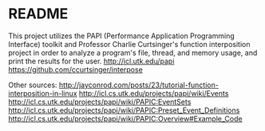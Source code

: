 # README

This project utilizes the PAPI (Performance Application Programming
Interface) toolkit and Professor Charlie Curtsinger's function
interposition project in order to analyze a program's file, thread, and
memory usage, and print the results for the user.
<http://icl.utk.edu/papi>
<https://github.com/ccurtsinger/interpose>

Other sources:
<http://jayconrod.com/posts/23/tutorial-function-interposition-in-linux>
<http://icl.cs.utk.edu/projects/papi/wiki/Events>
<http://icl.cs.utk.edu/projects/papi/wiki/PAPIC:EventSets>
<http://icl.cs.utk.edu/projects/papi/wiki/PAPIC:Preset_Event_Definitions>
<http://icl.cs.utk.edu/projects/papi/wiki/PAPIC:Overview#Example_Code>
